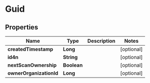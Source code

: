 
# Guid

## Properties
Name | Type | Description | Notes
------------ | ------------- | ------------- | -------------
**createdTimestamp** | **Long** |  |  [optional]
**id4n** | **String** |  |  [optional]
**nextScanOwnership** | **Boolean** |  |  [optional]
**ownerOrganizationId** | **Long** |  |  [optional]




